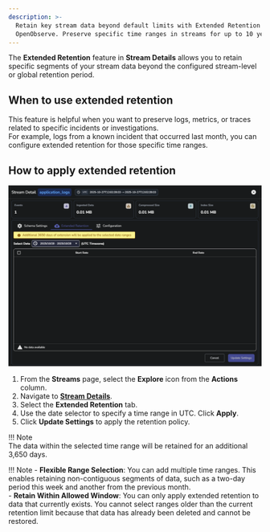 ```yaml
---
description: >-
  Retain key stream data beyond default limits with Extended Retention in
  OpenObserve. Preserve specific time ranges in streams for up to 10 years.
---
```

The **Extended Retention** feature in **Stream Details** allows you to retain specific segments of your stream data beyond the configured stream-level or global retention period. 

## When to use extended retention
This feature is helpful when you want to preserve logs, metrics, or traces related to specific incidents or investigations.  
For example, logs from a known incident that occurred last month, you can configure extended retention for those specific time ranges.

## How to apply extended retention
![Streams Extended Retention](../../images/extended-retention.png)

1. From the **Streams** page, select the **Explore** icon from the **Actions** column. 
2. Navigate to [**Stream Details**](../../user-guide/streams/stream-details.md#access-the-stream-details).  
3. Select the **Extended Retention** tab.  
4. Use the date selector to specify a time range in UTC. Click **Apply**.  
5. Click **Update Settings** to apply the retention policy.

!!! Note  
    The data within the selected time range will be retained for an additional 3,650 days.

!!! Note
    - **Flexible Range Selection**: You can add multiple time ranges. This enables retaining non-contiguous segments of data, such as a two-day period this week and another from the previous month.  
    - **Retain Within Allowed Window**: You can only apply extended retention to data that currently exists. You cannot select ranges older than the current retention limit because that data has already been deleted and cannot be restored.
